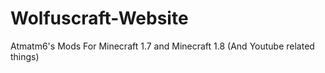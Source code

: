 Wolfuscraft-Website
===================

Atmatm6's Mods For Minecraft 1.7 and Minecraft 1.8 (And Youtube related things)
